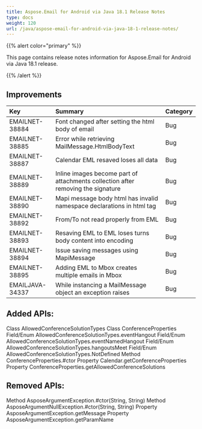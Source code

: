 ```yaml
---
title: Aspose.Email for Android via Java 18.1 Release Notes
type: docs
weight: 120
url: /java/aspose-email-for-android-via-java-18-1-release-notes/
---
```


{{% alert color="primary" %}} 

This page contains release notes information for Aspose.Email for Android via Java 18.1 release.

{{% /alert %}} 
## **Improvements**

|**Key**|**Summary**|**Category**|
| :- | :- | :- |
|EMAILNET-38884|Font changed after setting the html body of email|Bug|
|EMAILNET-38885|Error while retrieving MailMessage.HtmlBodyText|Bug|
|EMAILNET-38887|Calendar EML resaved loses all data|Bug|
|EMAILNET-38889|Inline images become part of attachments collection after removing the signature|Bug|
|EMAILNET-38890|Mapi message body html has invalid namespace declarations in html tag|Bug|
|EMAILNET-38892|From/To not read properly from EML|Bug|
|EMAILNET-38893|Resaving EML to EML loses turns body content into encoding|Bug|
|EMAILNET-38894|Issue saving messages using MapiMessage|Bug|
|EMAILNET-38895|Adding EML to Mbox creates multiple emails in Mbox|Bug|
|EMAILJAVA-34337|While instancing a MailMessage object an exception raises|Bug|

## **Added APIs:**
Class AllowedConferenceSolutionTypes
Class ConferenceProperties
Field/Enum AllowedConferenceSolutionTypes.eventHangout
Field/Enum AllowedConferenceSolutionTypes.eventNamedHangout
Field/Enum AllowedConferenceSolutionTypes.hangoutsMeet
Field/Enum AllowedConferenceSolutionTypes.NotDefined
Method ConferenceProperties.#ctor
Property Calendar.getConferenceProperties
Property ConferenceProperties.getAllowedConferenceSolutions
## **Removed APIs:**
Method AsposeArgumentException.#ctor(String, String)
Method AsposeArgumentNullException.#ctor(String, String)
Property AsposeArgumentException.getMessage
Property AsposeArgumentException.getParamName
